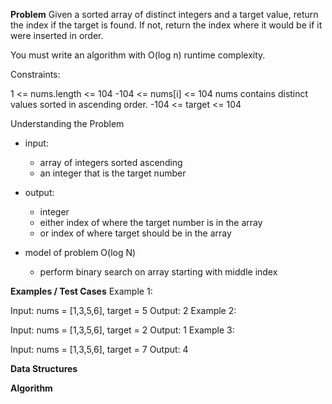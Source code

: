 
**Problem**
Given a sorted array of distinct integers and a target value, return the index if the target is found. If not, return the index where it would be if it were inserted in order.

You must write an algorithm with O(log n) runtime complexity.

Constraints:

  1 <= nums.length <= 104
  -104 <= nums[i] <= 104
  nums contains distinct values sorted in ascending order.
  -104 <= target <= 104

Understanding the Problem

- input:
  - array of integers sorted ascending
  - an integer that is the target number

- output:
  - integer
  - either index of where the target number is in the array
  - or index of where target should be in the array


- model of problem O(log N)
  - perform binary search on array starting with middle index


**Examples / Test Cases**
Example 1:

Input: nums = [1,3,5,6], target = 5
Output: 2
Example 2:

Input: nums = [1,3,5,6], target = 2
Output: 1
Example 3:

Input: nums = [1,3,5,6], target = 7
Output: 4

**Data Structures**


**Algorithm**
